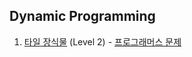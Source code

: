 ## Dynamic Programming

1. [타일 장식물](https://github.com/dataminegames/Algorithm_Study/blob/master/DynamicProgramming/programmers_01.py) (Level 2) - [프로그래머스 문제](https://programmers.co.kr/learn/courses/30/lessons/43104)

